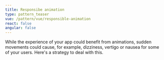 ```yaml
---
title: Responsibe animation
type: pattern_teaser
vue: /pattern/vue/responsible-animation
react: false
angular: false
---
```


While the experience of your app could benefit from animations, sudden movements could cause, for example, dizziness, vertigo or nausea for some of your users. Here's a strategy to deal with this.

